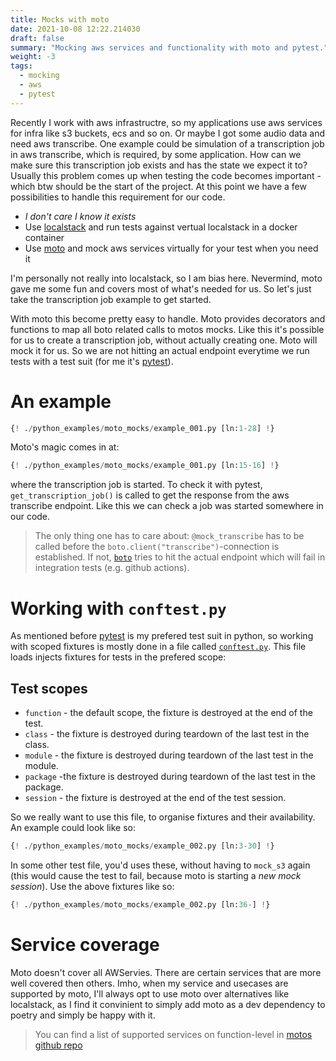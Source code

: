 ```yaml
--- 
title: Mocks with moto 
date: 2021-10-08 12:22.214030
draft: false
summary: "Mocking aws services and functionality with moto and pytest."
weight: -3
tags:
  - mocking
  - aws
  - pytest
---
```


Recently I work with aws infrastructre, so my applications use aws services for infra like
s3 buckets, ecs and so on. Or maybe I got some audio data and need aws transcribe. 
One example could be simulation of a transcription job in aws transcribe, which is 
required, by some application. How can we make sure this transcription job exists and has 
the state we expect it to? Usually this problem comes up when testing the code
becomes important - which btw should be the start of the project. At this point we have a 
few possibilities to handle this requirement for our code.

* *I don't care I know it exists*
* Use [localstack](https://github.com/localstack/localstack) and run tests against vertual localstack in a docker container
* Use [moto](https://github.com/spulec/moto) and mock aws services virtually for your test when you need it

I'm personally not really into localstack, so I am bias here. Nevermind, moto gave me some
fun and covers most of what's needed for us. So let's just take the transcription job 
example to get started. 

With moto this become pretty easy to handle. Moto provides decorators and functions to 
map all boto related calls to motos mocks. Like this it's possible for us to create a 
transcription job, without actually creating one. Moto will mock it for us. So we are not 
hitting an actual endpoint everytime we run tests with a test suit 
(for me it's [pytest](https://github.com/pytest-dev/pytest)). 

# An example

````Python
{! ./python_examples/moto_mocks/example_001.py [ln:1-28] !}
````

Moto's magic comes in at:

````Python
{! ./python_examples/moto_mocks/example_001.py [ln:15-16] !}
````

where the transcription job is started. To check it with pytest, `get_transcription_job()`
is called to get the response from the aws transcribe endpoint. Like this we can check a
job was started somewhere in our code. 

> The only thing one has to care about: `@mock_transcribe` has to be called before the 
> `boto.client("transcribe")`-connection is established. If not, 
> [`boto`](https://boto3.amazonaws.com/v1/documentation/api/latest/reference/services/transcribe.html)
> tries to hit the actual endpoint which will fail in integration tests (e.g. github 
> actions).

# Working with `conftest.py`

As mentioned before [pytest](https://github.com/pytest-dev/pytest) is my prefered test 
suit in python, so working with scoped fixtures is mostly done in a file called 
[`conftest.py`](https://docs.pytest.org/en/6.2.x/fixture.html?highlight=conftest#scope-sharing-fixtures-across-classes-modules-packages-or-session).
This file loads injects fixtures for tests in the prefered scope:

## Test scopes

* `function` - the default scope, the fixture is destroyed at the end of the test.
* `class` - the fixture is destroyed during teardown of the last test in the class.
* `module` - the fixture is destroyed during teardown of the last test in the module.
* `package` -the fixture is destroyed during teardown of the last test in the package.
* `session` - the fixture is destroyed at the end of the test session.

So we really want to use this file, to organise fixtures and their availability. An 
example could look like so:

````Python
{! ./python_examples/moto_mocks/example_002.py [ln:3-30] !}
````

In some other test file, you'd uses these, without having to `mock_s3` again (this would
cause the test to fail, because moto is starting a *new mock session*). Use the above 
fixtures like so:

````Python
{! ./python_examples/moto_mocks/example_002.py [ln:36-] !}
````

# Service coverage

Moto doesn't cover all AWServies. There are certain services that are more well covered 
then others. Imho, when my service and usecases are supported by moto, I'll always opt to
use moto over alternatives like localstack, as I find it convinient to simply add moto as
a dev dependency to poetry and simply be happy with it.

> You can find a list of supported services on function-level in 
> [motos github repo](https://github.com/spulec/moto/blob/master/IMPLEMENTATION_COVERAGE.md)
